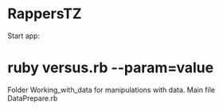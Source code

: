 # RappersTZ
Start app:
# ruby versus.rb --param=value
Folder Working_with_data for manipulations with data. Main file DataPrepare.rb

